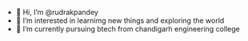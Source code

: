 - 👋 Hi, I’m @rudrakpandey
- 👀 I’m interested in learnimg new things and exploring the world
- 🌱 I’m currently pursuing btech from chandigarh engineering college
